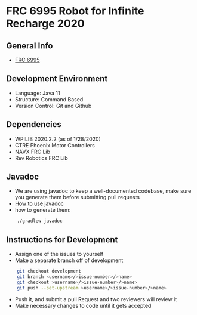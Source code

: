 # FRC 6995 Robot for Infinite Recharge 2020

## General Info

* [FRC 6995](https://frc6995nomad.org)

## Development Environment

* Language: Java 11
* Structure: Command Based
* Version Control: Git and Github

## Dependencies

* WPILIB 2020.2.2 (as of 1/28/2020)
* CTRE Phoenix Motor Controllers
* NAVX FRC Lib
* Rev Robotics FRC Lib

## Javadoc

* We are using javadoc to keep a well-documented codebase, make sure you generate them before submitting pull requests
* [How to use javadoc](https://www.tutorialspoint.com/java/java_documentation.htm)
* how to generate them:

```bash
    ./gradlew javadoc
```

## Instructions for Development

* Assign one of the issues to yourself
* Make a separate branch off of development

```bash
    git checkout development
    git branch <username>/>issue-number>/>name>
    git checkout >username>/>issue-number>/>name>
    git push --set-upstream >username>/>issue-number>/>name>
```

* Push it, and submit a pull Request and two reviewers will review it
* Make necessary changes to code until it gets accepted
